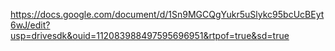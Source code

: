 https://docs.google.com/document/d/1Sn9MGCQgYukr5uSlykc95bcUcBEyt6wJ/edit?usp=drivesdk&ouid=112083988497595696951&rtpof=true&sd=true 
